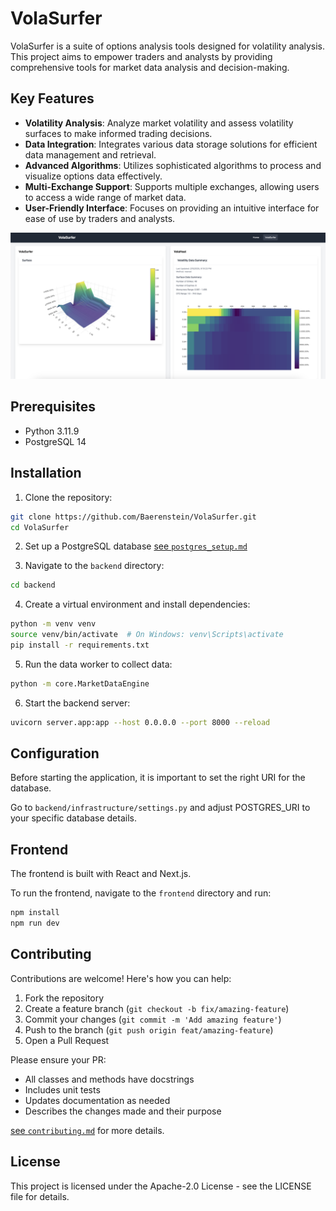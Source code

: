 # VolaSurfer

VolaSurfer is a suite of options analysis tools designed for volatility analysis. This project aims to empower traders and analysts by providing comprehensive tools for market data analysis and decision-making.

## Key Features

- **Volatility Analysis**: Analyze market volatility and assess volatility surfaces to make informed trading decisions.
- **Data Integration**: Integrates various data storage solutions for efficient data management and retrieval.
- **Advanced Algorithms**: Utilizes sophisticated algorithms to process and visualize options data effectively.
- **Multi-Exchange Support**: Supports multiple exchanges, allowing users to access a wide range of market data.
- **User-Friendly Interface**: Focuses on providing an intuitive interface for ease of use by traders and analysts.

![VolaSurfer Dashboard](doc/img/VolaSurferDashboard.png)

## Prerequisites

- Python 3.11.9
- PostgreSQL 14

## Installation

1. Clone the repository:
```bash
git clone https://github.com/Baerenstein/VolaSurfer.git
cd VolaSurfer
```

2. Set up a PostgreSQL database 
[see `postgres_setup.md`](doc/postgres_setup.md)

3. Navigate to the `backend` directory:
```bash
cd backend
```

4. Create a virtual environment and install dependencies:
```bash
python -m venv venv
source venv/bin/activate  # On Windows: venv\Scripts\activate
pip install -r requirements.txt
```

5. Run the data worker to collect data:
```bash
python -m core.MarketDataEngine
```

6. Start the backend server:
```bash
uvicorn server.app:app --host 0.0.0.0 --port 8000 --reload
```

## Configuration

Before starting the application, it is important to set the right URI for the database.

Go to `backend/infrastructure/settings.py` and adjust POSTGRES_URI to your specific database details.


## Frontend

The frontend is built with React and Next.js.

To run the frontend, navigate to the `frontend` directory and run:
```bash
npm install
npm run dev
```

## Contributing

Contributions are welcome! Here's how you can help:

1. Fork the repository
2. Create a feature branch (`git checkout -b fix/amazing-feature`)
3. Commit your changes (`git commit -m 'Add amazing feature'`)
4. Push to the branch (`git push origin feat/amazing-feature`)
5. Open a Pull Request

Please ensure your PR:
- All classes and methods have docstrings
- Includes unit tests
- Updates documentation as needed
- Describes the changes made and their purpose

[see `contributing.md`](doc/contributing.md) for more details.

## License

This project is licensed under the Apache-2.0 License - see the LICENSE file for details.